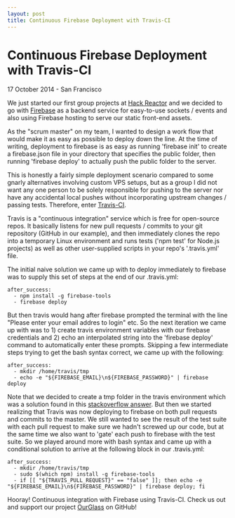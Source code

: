 ```yaml
---
layout: post
title: Continuous Firebase Deployment with Travis-CI
---
```


# Continuous Firebase Deployment with Travis-CI

<p class="meta">17 October 2014 - San Francisco</p>

We just started our first group projects at [Hack Reactor](http://hackreactor.com) and we decided to go with [Firebase](http://firebase.com) as a backend service for easy-to-use sockets / events and also using Firebase hosting to serve our static front-end assets.

As the "scrum master" on my team, I wanted to design a work flow that would make it as easy as possible to deploy down the line. At the time of writing, deployment to firebase is as easy as running 'firebase init' to create a firebase.json file in your directory that specifies the public folder, then running 'firebase deploy' to actually push the public folder to the server.

This is honestly a fairly simple deployment scenario compared to some gnarly alternatives involving custom VPS setups, but as a group I did not want any one person to be solely responsible for pushing to the server nor have any accidental local pushes without incorporating upstream changes / passing tests. Therefore, enter [Travis-CI](http://travis-ci.org).

Travis is a "continuous integration" service which is free for open-source repos. It basically listens for new pull requests / commits to your git repository (GitHub in our example), and then immediately clones the repo into a temporary Linux environment and runs tests ('npm test' for Node.js projects) as well as other user-supplied scripts in your repo's '.travis.yml' file.

The initial naive solution we came up with to deploy immediately to firebase was to supply this set of steps at the end of our .travis.yml:

<pre><code>after_success:
  - npm install -g firebase-tools
  - firebase deploy
</code></pre>

But then travis would hang after firebase prompted the terminal with the line "Please enter your email addres to login" etc. So the next iteration we came up with was to 1) create travis environment variables with our firebase credentials and 2) echo an interpolated string into the 'firebase deploy' command to automatically enter these prompts. Skipping a few intermediate steps trying to get the bash syntax correct, we came up with the following:

<pre><code>after_success:
  - mkdir /home/travis/tmp
  - echo -e "${FIREBASE_EMAIL}\n${FIREBASE_PASSWORD}" | firebase deploy
</code></pre>

Note that we decided to create a tmp folder in the travis environment which was a solution found in this [stackoverflow answer](http://stackoverflow.com/questions/25668744/cant-deploy-to-firebase-get-enoent-error/25682675#25682675). But then we started realizing that Travis was now deploying to firebase on both pull requests and commits to the master. We still wanted to see the result of the test suite with each pull request to make sure we hadn't screwed up our code, but at the same time we also want to 'gate' each push to firebase with the test suite. So we played around more with bash syntax and came up with a conditional solution to arrive at the following block in our .travis.yml:

<pre><code>after_success:
  - mkdir /home/travis/tmp
  - sudo $(which npm) install -g firebase-tools
  - if [[ "${TRAVIS_PULL_REQUEST}" == "false" ]]; then echo -e "${FIREBASE_EMAIL}\n${FIREBASE_PASSWORD}" | firebase deploy; fi
</code></pre>

Hooray! Continuous integration with Firebase using Travis-CI. Check us out and support our project [OurGlass](https://github.com/unexpected-lion/ourglass) on GitHub!
